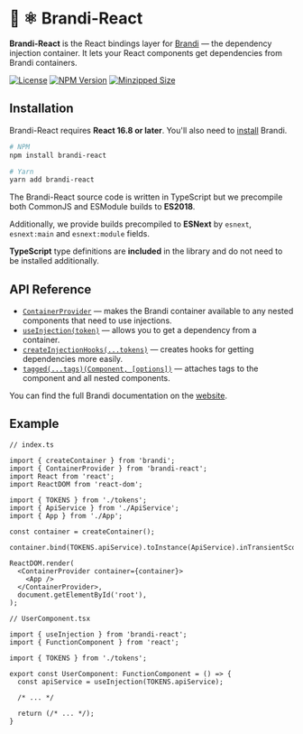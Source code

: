 # 🥃 ⚛️ Brandi-React

**Brandi-React** is the React bindings layer
for [Brandi](https://github.com/vovaspace/brandi/tree/main/packages/brandi) — the dependency injection container. It lets your React components get dependencies from Brandi containers.

[![License](https://img.shields.io/npm/l/brandi-react.svg)](https://github.com/vovaspace/brandi/blob/main/packages/brandi-react/LICENSE)
[![NPM Version](https://img.shields.io/npm/v/brandi-react.svg)](https://www.npmjs.com/package/brandi-react)
[![Minzipped Size](https://img.shields.io/bundlephobia/minzip/brandi-react.svg)](https://bundlephobia.com/result?p=brandi-react)

## Installation

Brandi-React requires **React 16.8 or later**.
You'll also need to [install](https://brandi.js.org/getting-started/installation) Brandi.

```bash
# NPM
npm install brandi-react
```

```bash
# Yarn
yarn add brandi-react
```

The Brandi-React source code is written in TypeScript but we precompile both CommonJS and ESModule builds to **ES2018**.

Additionally, we provide builds precompiled to **ESNext** by `esnext`, `esnext:main` and `esnext:module` fields.

**TypeScript** type definitions are **included** in the library and do not need to be installed additionally.

## API Reference

- [`ContainerProvider`](https://brandi.js.org/brandi-react/container-provider) —
  makes the Brandi container available to any nested components that need to use injections.
- [`useInjection(token)`](https://brandi.js.org/brandi-react/use-injection) —
  allows you to get a dependency from a container.
- [`createInjectionHooks(...tokens)`](https://brandi.js.org/brandi-react/create-injection-hooks) —
  creates hooks for getting dependencies more easily.
- [`tagged(...tags)(Component, [options])`](https://brandi.js.org/brandi-react/tagged) —
  attaches tags to the component and all nested components.

You can find the full Brandi documentation on the [website](https://brandi.js.org).

## Example

```tsx
// index.ts

import { createContainer } from 'brandi';
import { ContainerProvider } from 'brandi-react';
import React from 'react';
import ReactDOM from 'react-dom';

import { TOKENS } from './tokens';
import { ApiService } from './ApiService';
import { App } from './App';

const container = createContainer();

container.bind(TOKENS.apiService).toInstance(ApiService).inTransientScope();

ReactDOM.render(
  <ContainerProvider container={container}>
    <App />
  </ContainerProvider>,
  document.getElementById('root'),
);
```

```tsx
// UserComponent.tsx

import { useInjection } from 'brandi-react';
import { FunctionComponent } from 'react';

import { TOKENS } from './tokens';

export const UserComponent: FunctionComponent = () => {
  const apiService = useInjection(TOKENS.apiService);

  /* ... */

  return (/* ... */);
}
```
